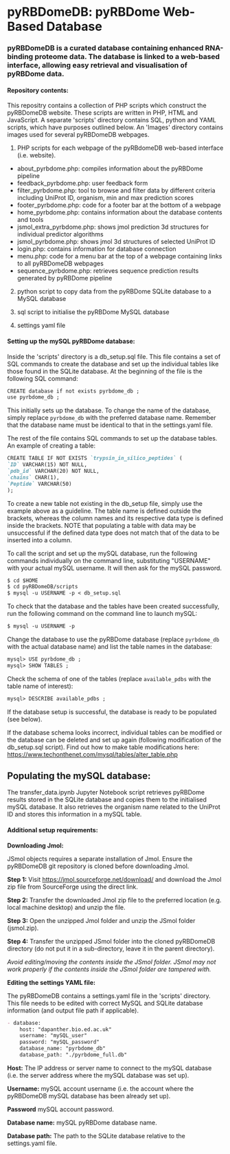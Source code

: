 # pyRBDomeDB: pyRBDome Web-Based Database

### pyRBDomeDB is a curated database containing enhanced RNA-binding proteome data. The database is linked to a web-based interface, allowing easy retrieval and visualisation of pyRBDome data. 

#### Repository contents:

This repositry contains a collection of PHP scripts which construct the pyRBDomeDB website. These scripts are written in PHP, HTML and JavaScript. A separate 'scripts' directory contains SQL, python and YAML scripts, which have purposes outlined below. An 'Images' directory contains images used for several pyRBDomeDB webpages.

1. PHP scripts for each webpage of the pyRBdomeDB web-based interface (i.e. website).
- about_pyrbdome.php: compiles information about the pyRBDome pipeline
- feedback_pyrbdome.php: user feedback form
- filter_pyrbdome.php: tool to browse and filter data by different criteria including UniProt ID, organism, min and max prediction scores
- footer_pyrbdome.php: code for a footer bar at the bottom of a webpage
- home_pyrbdome.php: contains information about the database contents and tools
- jsmol_extra_pyrbdome.php: shows jmol prediction 3d structures for individual predictor algorithms
- jsmol_pyrbdome.php: shows jmol 3d structures of selected UniProt ID
- login.php: contains information for database connection
- menu.php: code for a menu bar at the top of a webpage containing links to all pyRBDomeDB webpages
- sequence_pyrbdome.php: retrieves sequence prediction results generated by pyRBDome pipeline

2. python script to copy data from the pyRBDome SQLite database to a MySQL database

3. sql script to initialise the pyRBDome MySQL database

4. settings yaml file

#### Setting up the mySQL pyRBDome database:

Inside the 'scripts' directory is a db_setup.sql file. This file contains a set of SQL commands to create the database and set up the individual tables like those found in the SQLite database. 
At the beginning of the file is the following SQL command:
```markdown
CREATE database if not exists pyrbdome_db ;
use pyrbdome_db ;
```
This initially sets up the database. To change the name of the database, simply replace `pyrbdome_db` with the preferred database name. Remember that the database name must be identical to that in the settings.yaml file.

The rest of the file contains SQL commands to set up the database tables. An example of creating a table:
```markdown
CREATE TABLE IF NOT EXISTS `trypsin_in_silico_peptides` (
`ID` VARCHAR(15) NOT NULL,
`pdb_id` VARCHAR(20) NOT NULL,
`chains` CHAR(1),
`Peptide` VARCHAR(50)
);
```
To create a new table not existing in the db_setup file, simply use the example above as a guideline. The table name is defined outside the brackets, whereas the column names and its respective data type is defined inside the brackets. NOTE that populating a table with data may be unsuccessful if the defined data type does not match that of the data to be inserted into a column.

To call the script and set up the mySQL database, run the following commands individually on the command line, substituting "USERNAME" with your actual mySQL username. It will then ask for the mySQL password. 

```markdown
$ cd $HOME 
$ cd pyRBDomeDB/scripts
$ mysql -u USERNAME -p < db_setup.sql
```

To check that the database and the tables have been created successfully, run the following command on the command line to launch mySQL:

```markdown
$ mysql -u USERNAME -p
```
Change the database to use the pyRBDome database (replace `pyrbdome_db` with the actual database name) and list the table names in the database:
```markdown
mysql> USE pyrbdome_db ;
mysql> SHOW TABLES ;
```
Check the schema of one of the tables (replace `available_pdbs` with the table name of interest):

```markdown
mysql> DESCRIBE available_pdbs ;
```

If the database setup is successful, the database is ready to be populated (see below).

If the database schema looks incorrect, individual tables can be modified or the database can be deleted and set up again (following modification of the db_setup.sql script). Find out how to make table modifications here: https://www.techonthenet.com/mysql/tables/alter_table.php

## Populating the mySQL database:

The transfer_data.ipynb Jupyter Notebook script retrieves pyRBDome results stored in the SQLite database and copies them to the initialised mySQL database. It also retrieves the organism name related to the UniProt ID and stores this information in a mySQL table.

#### Additional setup requirements:

**Downloading Jmol:**

JSmol objects requires a separate installation of Jmol. Ensure the pyRBDomeDB git repository is cloned before downloading Jmol. 

**Step 1:** Visit https://jmol.sourceforge.net/download/ and download the Jmol zip file from SourceForge using the direct link.

**Step 2:** Transfer the downloaded Jmol zip file to the preferred location (e.g. local machine desktop) and unzip the file.

**Step 3:** Open the unzipped Jmol folder and unzip the JSmol folder (jsmol.zip).

**Step 4:** Transfer the unzipped JSmol folder into the cloned pyRBDomeDB directory (do not put it in a sub-directory, leave it in the parent directory).

*Avoid editing/moving the contents inside the JSmol folder. JSmol may not work properly if the contents inside the JSmol folder are tampered with.*

**Editing the settings YAML file:**

The pyRBDomeDB contains a settings.yaml file in the 'scripts' directory. This file needs to be edited with correct MySQL and SQLite database information (and output file path if applicable).

```markdown
- database:
    host: "dapanther.bio.ed.ac.uk"       
    username: "mySQL_user"               
    password: "mySQL_password"  
    database_name: "pyrbdome_db"         
    database_path: "./pyrbdome_full.db"  
```

**Host:** The IP address or server name to connect to the mySQL database (i.e. the server address where the mySQL database was set up).

**Username:** mySQL account username (i.e. the account where the pyRBDomeDB mySQL database has been already set up).

**Password** mySQL account password.

**Database name:** mySQL pyRBDome database name.

**Database path:** The path to the SQLite database relative to the settings.yaml file.

